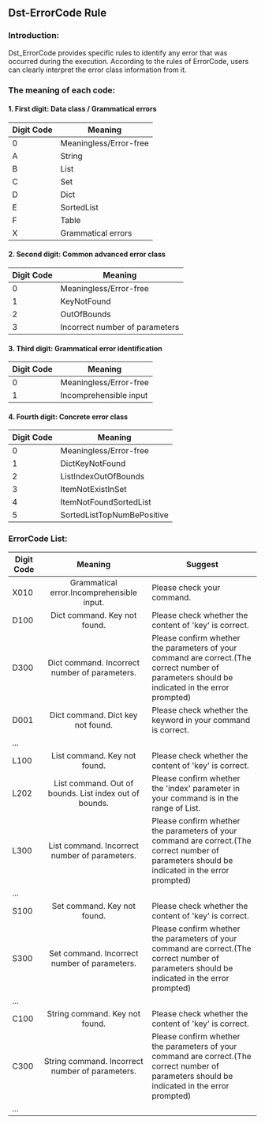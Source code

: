 ## Dst-ErrorCode Rule

### Introduction:
Dst_ErrorCode provides specific rules to identify any error that 
was occurred during the execution.
According to the rules of ErrorCode, users can clearly interpret 
the error class information from it.

### The meaning of each code:
#### 1. First digit: Data class / Grammatical errors

Digit Code|Meaning 
---|---
0|Meaningless/Error-free
A|String
B|List
C|Set
D|Dict
E|SortedList
F|Table
X|Grammatical errors 

#### 2. Second digit: Common advanced error class

Digit Code|Meaning
---|---
0|Meaningless/Error-free
1|KeyNotFound
2|OutOfBounds
3|Incorrect number of parameters

#### 3. Third digit: Grammatical error identification

Digit Code|Meaning
---|---
0|Meaningless/Error-free
1|Incomprehensible input

#### 4. Fourth digit: Concrete error class

Digit Code|Meaning
---|---
0|Meaningless/Error-free
1|DictKeyNotFound
2|ListIndexOutOfBounds
3|ItemNotExistInSet
4|ItemNotFoundSortedList
5|SortedListTopNumBePositive

### ErrorCode List:
Digit Code|Meaning|Suggest
---|:---:|---
X010|Grammatical error.Incomprehensible input.|Please check your command.
D100|Dict command. Key not found.|Please check whether the content of 'key' is correct.
D300|Dict command. Incorrect number of parameters.|Please confirm whether the parameters of your command are correct.(The correct number of parameters should be indicated in the error prompted)
D001|Dict command. Dict key not found.|Please check whether the keyword in your command is correct.
...|
L100|List command. Key not found.|Please check whether the content of 'key' is correct.
L202|List command. Out of bounds. List index out of bounds.|Please confirm whether the 'index' parameter in your command is in the range of List.
L300|List command. Incorrect number of parameters.|Please confirm whether the parameters of your command are correct.(The correct number of parameters should be indicated in the error prompted)
...|
S100|Set command. Key not found.|Please check whether the content of 'key' is correct.
S300|Set command. Incorrect number of parameters.|Please confirm whether the parameters of your command are correct.(The correct number of parameters should be indicated in the error prompted)
...|
C100|String command. Key not found.|Please check whether the content of 'key' is correct.
C300|String command. Incorrect number of parameters.|Please confirm whether the parameters of your command are correct.(The correct number of parameters should be indicated in the error prompted)
...|